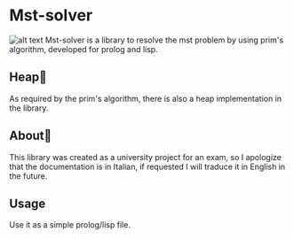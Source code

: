 # Mst-solver
![alt text](https://travis-ci.org/klugjo/hexo-autolinker.svg?branch=master)
Mst-solver is a library to resolve the mst problem by using prim's algorithm, developed for prolog and lisp.

## Heap🔗
As required by the prim's algorithm, there is also a heap implementation in the library.

## About🧐

This library was created as a university project for an exam, so I apologize that the documentation is in Italian,
if requested I will traduce it in English in the future.

## Usage
Use it as a simple prolog/lisp file.
